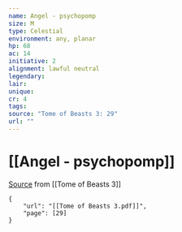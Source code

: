 ```yaml
---
name: Angel - psychopomp
size: M
type: Celestial
environment: any, planar
hp: 68
ac: 14
initiative: 2
alignment: lawful neutral
legendary: 
lair: 
unique: 
cr: 4
tags: 
source: "Tome of Beasts 3: 29"
url: ""
---
```

# [[Angel - psychopomp]]

[Source](zotero://open-pdf/library/items/BLGR9HVR?page=29) from [[Tome of Beasts 3]]

```pdf
{
	"url": "[[Tome of Beasts 3.pdf]]",
	"page": [29]
}
```

